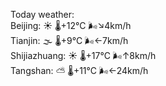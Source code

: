 Today weather:  
Beijing: ☀️   🌡️+12°C 🌬️↘4km/h  
Tianjin: 🌫  🌡️+9°C 🌬️←7km/h  
Shijiazhuang: ☀️   🌡️+17°C 🌬️↑8km/h  
Tangshan: ⛅️  🌡️+11°C 🌬️←24km/h  
